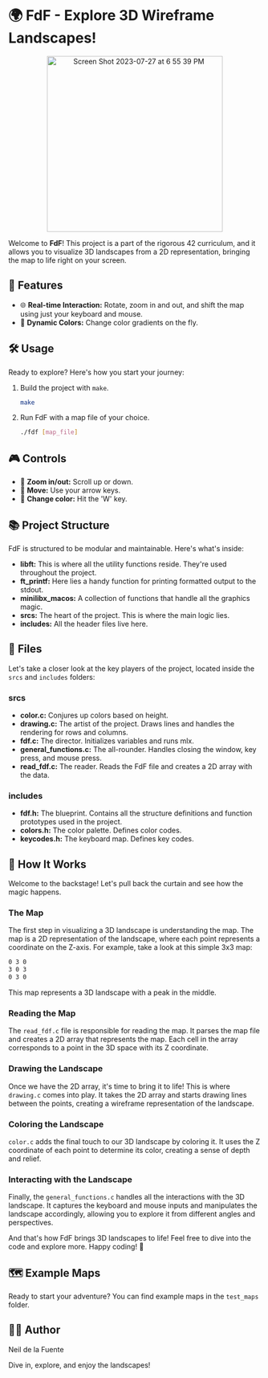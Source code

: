 # 🌍 FdF - Explore 3D Wireframe Landscapes!

<div align="center">
    <img width="350" alt="Screen Shot 2023-07-27 at 6 55 39 PM" src="https://github.com/Neilus03/FdF-42/assets/87651732/4d698bda-f5a3-494d-a9bd-94541c60739c">
</div>

Welcome to **FdF**! This project is a part of the rigorous 42 curriculum, and it allows you to visualize 3D landscapes from a 2D representation, bringing the map to life right on your screen.

## 🚀 Features

- 🌐 **Real-time Interaction:** Rotate, zoom in and out, and shift the map using just your keyboard and mouse.
- 🎨 **Dynamic Colors:** Change color gradients on the fly.

## 🛠️ Usage

Ready to explore? Here's how you start your journey:

1. Build the project with `make`.

    ```sh
    make
    ```

2. Run FdF with a map file of your choice.

    ```sh
    ./fdf [map_file]
    ```

## 🎮 Controls

- 🧐 **Zoom in/out:** Scroll up or down.
- 🏃 **Move:** Use your arrow keys.
- 🌈 **Change color:** Hit the 'W' key.

## 📚 Project Structure

FdF is structured to be modular and maintainable. Here's what's inside:

- **libft:** This is where all the utility functions reside. They're used throughout the project.
- **ft_printf:** Here lies a handy function for printing formatted output to the stdout.
- **minilibx_macos:** A collection of functions that handle all the graphics magic.
- **srcs:** The heart of the project. This is where the main logic lies.
- **includes:** All the header files live here.

## 📁 Files

Let's take a closer look at the key players of the project, located inside the `srcs` and `includes` folders:

### srcs

- **color.c:** Conjures up colors based on height.
- **drawing.c:** The artist of the project. Draws lines and handles the rendering for rows and columns.
- **fdf.c:** The director. Initializes variables and runs mlx.
- **general_functions.c:** The all-rounder. Handles closing the window, key press, and mouse press.
- **read_fdf.c:** The reader. Reads the FdF file and creates a 2D array with the data.

### includes

- **fdf.h:** The blueprint. Contains all the structure definitions and function prototypes used in the project.
- **colors.h:** The color palette. Defines color codes.
- **keycodes.h:** The keyboard map. Defines key codes.

## 🎩 How It Works

Welcome to the backstage! Let's pull back the curtain and see how the magic happens.

### The Map

The first step in visualizing a 3D landscape is understanding the map. The map is a 2D representation of the landscape, where each point represents a coordinate on the Z-axis. For example, take a look at this simple 3x3 map:
```sh
0 3 0
3 0 3
0 3 0
```


This map represents a 3D landscape with a peak in the middle.

### Reading the Map

The `read_fdf.c` file is responsible for reading the map. It parses the map file and creates a 2D array that represents the map. Each cell in the array corresponds to a point in the 3D space with its Z coordinate.

### Drawing the Landscape

Once we have the 2D array, it's time to bring it to life! This is where `drawing.c` comes into play. It takes the 2D array and starts drawing lines between the points, creating a wireframe representation of the landscape.

### Coloring the Landscape

`color.c` adds the final touch to our 3D landscape by coloring it. It uses the Z coordinate of each point to determine its color, creating a sense of depth and relief.

### Interacting with the Landscape

Finally, the `general_functions.c` handles all the interactions with the 3D landscape. It captures the keyboard and mouse inputs and manipulates the landscape accordingly, allowing you to explore it from different angles and perspectives.

And that's how FdF brings 3D landscapes to life! Feel free to dive into the code and explore more. Happy coding! 🚀


## 🗺️ Example Maps

Ready to start your adventure? You can find example maps in the `test_maps` folder.

## 👨‍💻 Author

Neil de la Fuente

Dive in, explore, and enjoy the landscapes!
